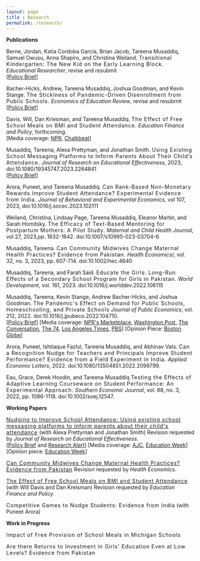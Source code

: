 ```yaml
---
layout: page
title : Research 
permalink: /research/
---
```


<div class="manual-post">
  
  <div class="manual sectionTitle"><strong>Publications</strong><br></div>


  <p> <div class="manual-content">
  Berne, Jordan, Katia Cordoba Garcia, Brian Jacob, Tareena Musaddiq, Samuel Owusu, Anna Shapiro, and Christina Weiland. <span style="letter-spacing: 1px !important;font-weight: 400">Transitional Kindergarten: The New Kid on the Early Learning Block.</span> <i>Educational Researcher</i>, revise and resubmit
  <br>
  [<a href="https://edpolicy.umich.edu/research/epi-policy-briefs/michigan-transitional-kindergarten-first-look-program-reach-and-features">Policy Brief</a>]
  </div>
  </p>

  <p> <div class="manual-content">
  Bacher-Hicks, Andrew, Tareena Musaddiq, Joshua Goodman, and Kevin Stange. <span style="letter-spacing: 1px !important;font-weight: 400">The Stickiness of Pandemic-Driven Disenrollment from Public Schools.</span> <i>Economics of Education Review</i>, revise and resubmit
  <br>
  [<a href="/files/pandemic-disenrollment_policy-brief.pdf">Policy Brief</a>]
  </div>
  </p>

  <p> <div class="manual-content">
  Davis, Will, Dan Kriesman, and Tareena Musaddiq. <span style="letter-spacing: 1px !important;font-weight: 400">The Effect of Free School Meals on BMI and Student Attendance.</span> <i>Education Finance and Policy</i>, forthcoming.
  <br>
  [Media coverage: <a href="https://kjzz.org/content/639969/arizona-provision-could-result-free-lunches-students">NPR</a>, 
   <a href="https://www.chalkbeat.org/posts/us/2018/05/04/free-school-lunch-for-all-meant-to-reduce-stigma-may-also-keep-students-healthier/">Chalkbeat</a>]</p>
  </div>
  </p>

  <p> <div class="manual-content">
  Musaddiq, Tareena, Alexa Prettyman, and Jonathan Smith. <span style="letter-spacing: 1px !important;font-weight: 400">Using Existing School Messaging Platforms to Inform Parents About Their Child’s Attendance.</span> <i>Journal of Research on Educational Effectiveness</i>, 2023, doi:10.1080/19345747.2023.2264841
  <br>
  [<a href="https://gpl.gsu.edu/publications/school-attendance/">Policy Brief</a>]
  </div>
  </p>

  <p> <div class="manual-content">
  Arora, Puneet, and Tareena Musaddiq. <span style="letter-spacing: 1px !important;font-weight: 400">Can Rank-Based Non-Monetary Rewards Improve Student Attendance? Experimental Evidence from India.</span> <i>Journal of Behavioral and Experimental Economics</i>, vol 107, 2023, doi:10.1016/j.socec.2023.102111
  </div>
  </p>

  <p> <div class="manual-content">
  Weiland, Christina, Lindsay Page, Tareena Musaddiq, Eleanor Martin, and Sarah Homitsky. <span style="letter-spacing: 1px !important;font-weight: 400">The Efficacy of Text-Based Mentoring for Postpartum Mothers: A Pilot Study.</span> <i>Maternal and Child Health Journal</i>, vol 27, 2023,pp. 1632-1642. doi:10.1007/s10995-023-03704-6
  </div>
  </p>

  <p> <div class="manual-content">
  Musaddiq, Tareena. <span style="letter-spacing: 1px !important;font-weight: 400">Can Community Midwives Change Maternal Health Practices? Evidence from Pakistan.</span> <i>Health Economics</i>/, vol. 32, no. 3, 2023, pp. 607-714. doi:10.1002/hec.4640
  </div>
  </p>

  <p> <div class="manual-content">
  Musaddiq, Tareena, and Farah Said. <span style="letter-spacing: 1px !important;font-weight: 400">Educate the Girls: Long-Run Effects of a Secondary School Program for Girls in Pakistan.</span> <i>World Development</i>, vol. 161, 2023. doi:10.1016/j.worlddev.2022.106115
  </div>
  </p>

  <p> <div class="manual-content">
  Musaddiq, Tareena, Kevin Stange, Andrew Bacher-Hicks, and Joshua Goodman. <span style="letter-spacing: 1px !important;font-weight: 400">The Pandemic's Effect on Demand for Public Schools, Homeschooling, and Private Schools</span> <i>Journal of Public Economics</i>, vol. 212, 2022. doi:10.1016/j.jpubeco.2022.104710.
  <br>
  [<a href="/files/pandemic-effect-policy-brief.pdf">Policy Brief</a>]
  [Media coverage: <a href="https://www.marketplace.org/2021/09/23/public-schools-see-fewer-enrolled-kindergartners-whered-they-go/amp/">NPR's Marketplace</a>, <a href="https://www.washingtonpost.com/education/2022/01/30/public-education-crisis-enrollment-violence/">Washington Post</a>, <a href="https://theconversation.com/4-trends-in-public-school-enrollment-due-to-covid-19-168911">The Conversation</a>, <a href="https://www.the74million.org/article/the-week-in-covid-education-policy-many-parents-dont-plan-on-vaccinating-young-kids-schools-without-mask-policies-three-times-more-likely-to-see-outbreaks-more/">The 74</a>, <a href="https://www.latimes.com/world-nation/story/2022-04-18/homeschooling-surge-continues-despite-schools-reopening">Los Angeles Times</a>, <a href="https://www.pbs.org/newshour/education/as-u-s-schools-reopen-many-families-continue-to-opt-for-homeschooling">PBS</a>]
  [Opinion Piece: <a href="/files/BostonGlobe-2021-10-11.jpeg">Boston Globe</a>]
  </div>
  </p>

  <p> <div class="manual-content">
  Arora, Puneet, Ishtiaque Fazlul, Tareena Musaddiq, and Abhinav Vats. <span style="letter-spacing: 1px !important;font-weight: 400">Can a Recognition Nudge for
Teachers and Principals Improve Student Performance? Evidence from a Field Experiment in India.</span> <i>Applied Economic Letters</i>, 2022. doi:10.1080/13504851.2022.2099799.
  </div>
  </p>
  
  <p> <div class="manual-content">
  Eau, Grace, Derek Hoodin, and Tareena Musaddiq <span style="letter-spacing: 1px !important;font-weight: 400">Testing the Effects of Adaptive Learning Courseware on Student Performance: An Experimental Approach.</span> <i>Southern Economic Journal</i>, vol. 88, no. 3, 2022, pp. 1086-1118. doi:10.1002/soej.12547.
  </div>
  </p>


  <div class="manual sectionTitle"><strong>Working Papers</strong><br></div>

  <p> <div class="manual-content">
  <span style="letter-spacing: 1px !important;font-weight: 400"><a href="/files/messaging-nudge.pdf">Nudging to Improve School Attendance: Using existing school messaging platforms to inform parents about their child's attendance</a></span> (with Alexa Prettyman and Jonathan Smith) Revision requested by <i>Journal of Research on Educational Effectiveness</i>. 
  <br>
  [<a href="/files/attend-policy-brief.pdf">Policy Brief</a> and <a href="https://gpl.gsu.edu/publications/decrease-student-absenteeism/">Research Alert</a>]
  [Media coverage: <a href="https://www.ajc.com/news/local-education/schools-try-electronic-messages-reduce-absenteeism/h5cCMgB27vsZfIwOtNam8J/">AJC</a>, 
   <a href="https://www.edweek.org/ew/articles/2020/04/10/where-are-they-students-go-missing-in.html">Education Week</a>]
  [Opinion piece: <a href="https://www.edweek.org/ew/articles/2020/03/26/when-schools-close-vulnerable-families-are-left.html">Education Week</a>]
  </div>
  </p>
  
  <p> <div class="manual-content">
  <span style="letter-spacing: 1px !important;font-weight: 400"><a href="/files/community-midwives.pdf">Can Community Midwives Change Maternal Health Practices? Evidence from Pakistan</a></span> Revision requested by <i>Health Economics</i>.
  </div>
  </p>

  <p> <div class="manual-content">
  <span style="letter-spacing: 1px !important;font-weight: 400"><a href="https://gpl.gsu.edu/publications/school-meal-provision/">The Effect of Free School Meals on BMI and Student Attendance</a></span> (with Will Davis and Dan Kreisman) Revision requested by <i>Education Finance and Policy</i>.
  </div>
  </p>
  

  <p> <div class="manual-content">
  <span style="letter-spacing: 1px !important;font-weight: 400">Competitive Games to Nudge Students: Evidence from India</span> (with Puneet Arora)
  </div>
  </p>
    


  <div class="manual sectionTitle"><strong>Work in Progress</strong><br></div>
      
  <p> <div class="manual-content">
  <span style="letter-spacing: 1px !important;font-weight: 400">Impact of Free Provision of School Meals in Michigan Schools</span>
  </div>
  </p>
  
   <p> <div class="manual-content">
  <span style="letter-spacing: 1px !important;font-weight: 400">Are there Returns to Investment in Girls' Education Even at Low Levels? Evidence from Pakistan</span>
  </div>
  </p>



</div>

